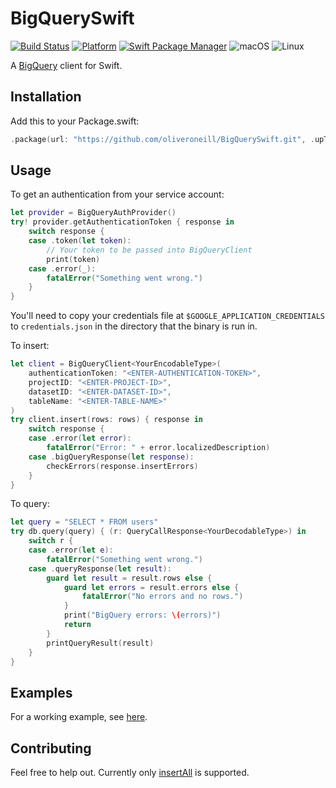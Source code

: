 # BigQuerySwift

[![Build Status](https://travis-ci.org/oliveroneill/BigQuerySwift.svg?branch=master)](https://travis-ci.org/oliveroneill/BigQuerySwift)
[![Platform](https://img.shields.io/badge/Swift-4.2-orange.svg)](https://img.shields.io/badge/Swift-4.2-orange.svg)
[![Swift Package Manager](https://img.shields.io/badge/spm-compatible-brightgreen.svg?style=flat)](https://swift.org/package-manager)
![macOS](https://img.shields.io/badge/os-macOS-green.svg?style=flat)
![Linux](https://img.shields.io/badge/os-linux-green.svg?style=flat)

A [BigQuery](https://cloud.google.com/bigquery/) client for Swift.

## Installation
Add this to your Package.swift:

```swift
.package(url: "https://github.com/oliveroneill/BigQuerySwift.git", .upToNextMajor(from: "0.0.1")),
```

## Usage
To get an authentication from your service account:
```swift
let provider = BigQueryAuthProvider()
try! provider.getAuthenticationToken { response in
    switch response {
    case .token(let token):
        // Your token to be passed into BigQueryClient
        print(token)
    case .error(_):
        fatalError("Something went wrong.")
    }
}
```
You'll need to copy your credentials file at `$GOOGLE_APPLICATION_CREDENTIALS`
to `credentials.json` in the directory that the binary is run in.

To insert:
```swift
let client = BigQueryClient<YourEncodableType>(
    authenticationToken: "<ENTER-AUTHENTICATION-TOKEN>",
    projectID: "<ENTER-PROJECT-ID>",
    datasetID: "<ENTER-DATASET-ID>",
    tableName: "<ENTER-TABLE-NAME>"
)
try client.insert(rows: rows) { response in
    switch response {
    case .error(let error):
        fatalError("Error: " + error.localizedDescription)
    case .bigQueryResponse(let response):
        checkErrors(response.insertErrors)
    }
}
```

To query:
```swift
let query = "SELECT * FROM users"
try db.query(query) { (r: QueryCallResponse<YourDecodableType>) in
    switch r {
    case .error(let e):
        fatalError("Something went wrong.")
    case .queryResponse(let result):
        guard let result = result.rows else {
            guard let errors = result.errors else {
                fatalError("No errors and no rows.")
            }
            print("BigQuery errors: \(errors)")
            return
        }
        printQueryResult(result)
    }
}
```

## Examples
For a working example, see [here](https://github.com/oliveroneill/WiltCollector/blob/bigquery-switch/Sources/WiltCollectorCore/BigQuery.swift).

## Contributing
Feel free to help out. Currently only
[insertAll](https://cloud.google.com/bigquery/docs/reference/rest/v2/tabledata/insertAll)
is supported.
